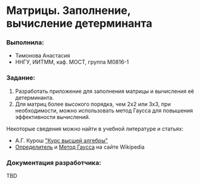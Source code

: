 ﻿# Матрицы. Заполнение, вычисление детерминанта

### Выполнила:

 - Тимонова Анастасия
 - ННГУ, ИИТММ, каф. МОСТ, группа М0816-1
  
### Задание:
1. Разработать приложение для заполнения матрицы и вычисления её детерминанта.
2. Для матриц более высокого порядка, чем 2х2 или 3х3, при необходимости, можно использовать метод Гаусса для повышения эффективности вычислений.

Некоторые сведения можно найти в учебной литературе и статьях:
 - А.Г. Курош ["Курс высшей алгебры"](vilenin.narod.ru/Mm/Books/65/book65_1.pdf)
 - [Определитель](https://ru.wikipedia.org/wiki/%D0%9E%D0%BF%D1%80%D0%B5%D0%B4%D0%B5%D0%BB%D0%B8%D1%82%D0%B5%D0%BB%D1%8C) и [Метод Гаусса](https://ru.wikipedia.org/wiki/%D0%9C%D0%B5%D1%82%D0%BE%D0%B4_%D0%93%D0%B0%D1%83%D1%81%D1%81%D0%B0) на сайте Wikipedia

### Документация разработчика:

TBD
